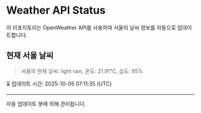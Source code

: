 
# Weather API Status

이 리포지토리는 OpenWeather API를 사용하여 서울의 날씨 정보를 자동으로 업데이트합니다.

## 현재 서울 날씨
> 서울의 현재 날씨: light rain, 온도: 21.91°C, 습도: 95%

⏳ 업데이트 시간: 2025-10-05 07:11:35 (UTC)

---
자동 업데이트 봇에 의해 관리됩니다.
